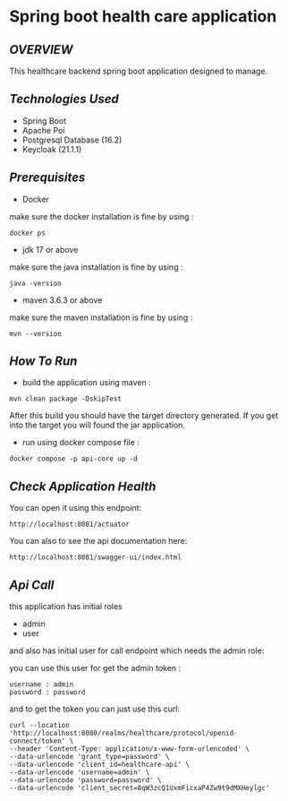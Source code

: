 # Spring boot health care application

## _OVERVIEW_

This healthcare backend spring boot application designed to manage.

## _Technologies Used_
- Spring Boot
- Apache Poi
- Postgresql Database (16.2)
- Keycloak (21.1.1)
## _Prerequisites_
- Docker

make sure the docker installation is fine by using :
```shell
docker ps
```
- jdk 17 or above

make sure the java installation is fine by using :
```shell
java -version
```
- maven 3.6.3 or above

make sure the maven installation is fine by using :
```shell
mvn --version
```
## _How To Run_

- build the application using maven :
```shell
mvn clean package -DskipTest
```
After this build you should have the target directory generated.
If you get into the target you will found the jar application.
- run using docker compose file :
```shell
docker compose -p api-core up -d
```

## _Check Application Health_
You can open it using this endpoint:
```text
http://localhost:8081/actuator
```
You can also to see the api documentation here:
```text
http://localhost:8081/swagger-ui/index.html
```

## _Api Call_
this application has initial roles
- admin
- user

and also has initial user for call endpoint which needs the admin role:

you can use this user for get the admin token :
```text
username : admin
password : password
```

and to get the token you can just use this curl:
```shell
curl --location 'http://localhost:8080/realms/healthcare/protocol/openid-connect/token' \
--header 'Content-Type: application/x-www-form-urlencoded' \
--data-urlencode 'grant_type=password' \
--data-urlencode 'client_id=healthcare-api' \
--data-urlencode 'username=admin' \
--data-urlencode 'password=password' \
--data-urlencode 'client_secret=8qW3zcQ1UxmFicxaP4Zw9t9dMXHeylgc'
```

